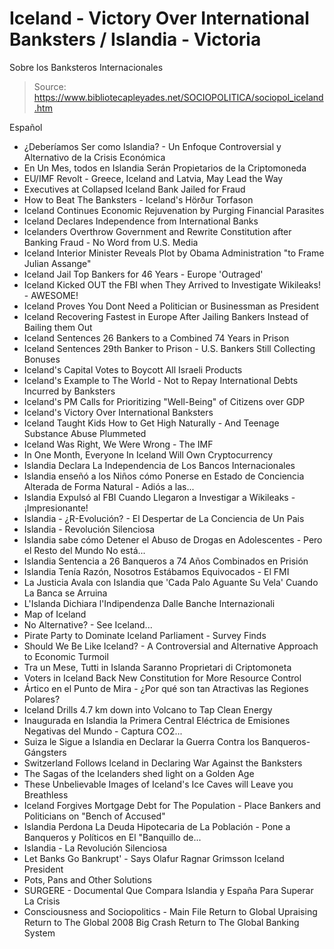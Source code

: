 # Iceland - Victory Over International Banksters / Islandia - Victoria 
Sobre los Banksteros Internacionales

> Source: https://www.bibliotecapleyades.net/SOCIOPOLITICA/sociopol_iceland.htm

Español
- ¿Deberíamos Ser como Islandia? - Un Enfoque Controversial y Alternativo de la Crisis Económica
- En Un Mes, todos en Islandia Serán Propietarios de la Criptomoneda
- EU/IMF Revolt - Greece, Iceland and Latvia, May Lead the Way
- Executives at Collapsed Iceland Bank Jailed for Fraud
- How to Beat The Banksters - Iceland's Hörður Torfason
- Iceland Continues Economic Rejuvenation by Purging Financial Parasites
- Iceland Declares Independence from International Banks
- Icelanders Overthrow Government and Rewrite Constitution after Banking Fraud - No Word from U.S. Media
- Iceland Interior Minister Reveals Plot by Obama Administration "to Frame Julian Assange"
- Iceland Jail Top Bankers for 46 Years - Europe 'Outraged'
- Iceland Kicked OUT the FBI when They Arrived to Investigate Wikileaks! - AWESOME!
- Iceland Proves You Dont Need a Politician or Businessman as President
- Iceland Recovering Fastest in Europe After Jailing Bankers Instead of Bailing them Out
- Iceland Sentences 26 Bankers to a Combined 74 Years in Prison
- Iceland Sentences 29th Banker to Prison - U.S. Bankers Still Collecting Bonuses
- Iceland's Capital Votes to Boycott All Israeli Products
- Iceland's Example to The World - Not to Repay International Debts Incurred by Banksters
- Iceland's PM Calls for Prioritizing "Well-Being" of Citizens over GDP
- Iceland's Victory Over International Banksters
- Iceland Taught Kids How to Get High Naturally - And Teenage Substance Abuse Plummeted
- Iceland Was Right, We Were Wrong - The IMF
- In One Month, Everyone In Iceland Will Own Cryptocurrency
- Islandia Declara La Independencia de Los Bancos Internacionales
- Islandia enseñó a los Niños cómo Ponerse en Estado de Conciencia Alterada de Forma Natural - Adiós a las...
- Islandia Expulsó al FBI Cuando Llegaron a Investigar a Wikileaks - ¡Impresionante!
- Islandia - ¿R-Evolución? - El Despertar de La Conciencia de Un Pais
- Islandia - Revolución Silenciosa
- Islandia sabe cómo Detener el Abuso de Drogas en Adolescentes - Pero el Resto del Mundo No está...
- Islandia Sentencia a 26 Banqueros a 74 Años Combinados en Prisión
- Islandia Tenía Razón, Nosotros Estábamos Equivocados - El FMI
- La Justicia Avala con Islandia que 'Cada Palo Aguante Su Vela' Cuando La Banca se Arruina
- L'Islanda Dichiara l'Indipendenza Dalle Banche Internazionali
- Map of Iceland
- No Alternative? - See Iceland...
- Pirate Party to Dominate Iceland Parliament - Survey Finds
- Should We Be Like Iceland? - A Controversial and Alternative Approach to Economic Turmoil
- Tra un Mese, Tutti in Islanda Saranno Proprietari di Criptomoneta
- Voters in Iceland Back New Constitution for More Resource Control
- Ártico en el Punto de Mira - ¿Por qué son tan Atractivas las Regiones Polares?
- Iceland Drills 4.7 km down into Volcano to Tap Clean Energy
- Inaugurada en Islandia la Primera Central Eléctrica de Emisiones Negativas del Mundo - Captura CO2...
- Suiza le Sigue a Islandia en Declarar la Guerra Contra los Banqueros-Gángsters
- Switzerland Follows Iceland in Declaring War Against the Banksters
- The Sagas of the Icelanders shed light on a Golden Age
- These Unbelievable Images of Iceland's Ice Caves will Leave you Breathless
- Iceland Forgives Mortgage Debt for The Population - Place Bankers and Politicians on "Bench of Accused"
- Islandia Perdona La Deuda Hipotecaria de La Población - Pone a Banqueros y Políticos en El "Banquillo de...
- Islandia - La Revolución Silenciosa
- Let Banks Go Bankrupt' - Says Olafur Ragnar Grimsson Iceland President
- Pots, Pans and Other Solutions
- SURGERE - Documental Que Compara Islandia y España Para Superar La Crisis
- Consciousness and Sociopolitics - Main File
Return to Global Upraising
Return to The Global 2008 Big Crash
Return to The Global Banking System
